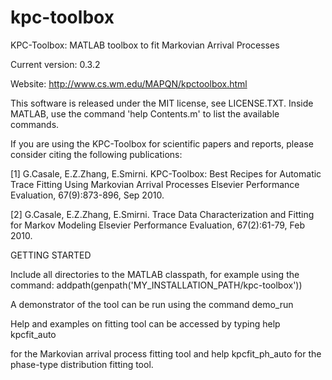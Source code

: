 # kpc-toolbox
KPC-Toolbox: MATLAB toolbox to fit Markovian Arrival Processes

Current version: 0.3.2

Website: http://www.cs.wm.edu/MAPQN/kpctoolbox.html

This software is released under the MIT license, see LICENSE.TXT.
Inside MATLAB, use the command 'help Contents.m' to list the available commands. 

If you are using the KPC-Toolbox for scientific papers and reports, please consider citing the following publications:

[1] G.Casale, E.Z.Zhang, E.Smirni. 
KPC-Toolbox: Best Recipes for Automatic Trace Fitting Using Markovian Arrival Processes 
Elsevier Performance Evaluation, 67(9):873-896, Sep 2010.

[2] G.Casale, E.Z.Zhang, E.Smirni. 
Trace Data Characterization and Fitting for Markov Modeling
Elsevier Performance Evaluation, 67(2):61-79, Feb 2010.

GETTING STARTED

Include all directories to the MATLAB classpath, for example using the command:
 addpath(genpath('MY_INSTALLATION_PATH/kpc-toolbox')) 

A demonstrator of the tool can be run using the command
 demo_run 

Help and examples on fitting tool can be accessed by typing
 help kpcfit_auto 

for the Markovian arrival process fitting tool and
 help kpcfit_ph_auto
for the phase-type distribution fitting tool. 
